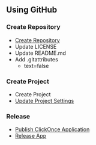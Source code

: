 ## Using GitHub

### Create Repository
- [Create Repository](Create-Repository.md)
- Update LICENSE
- Update README.md
- Add .gitattributes
  - text=false

### Create Project
- Create Project
- [Update Project Settings](Project-Settings.md)

### Release
- [Publish ClickOnce Application](https://github.com/sakapon/Tools/blob/master/Publish.md)
- [Release App](Release.md)
